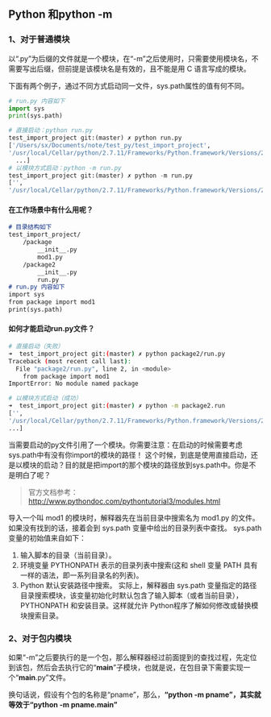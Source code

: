 ## Python 和python -m

### 1、对于普通模块

以“.py”为后缀的文件就是一个模块，在“-m”之后使用时，只需要使用模块名，不需要写出后缀，但前提是该模块名是有效的，且不能是用 C 语言写成的模块。

下面有两个例子，通过不同方式启动同一文件，sys.path属性的值有何不同。

```python
# run.py 内容如下
import sys
print(sys.path)

# 直接启动：python run.py
test_import_project git:(master) ✗ python run.py
['/Users/sx/Documents/note/test_py/test_import_project',  
'/usr/local/Cellar/python/2.7.11/Frameworks/Python.framework/Versions/2.7/lib/python27.zip',  
  ...]
# 以模块方式启动：python -m run.py
test_import_project git:(master) ✗ python -m run.py
['',  
'/usr/local/Cellar/python/2.7.11/Frameworks/Python.framework/Versions/2.7/lib/python27.zip',
```

#### 在工作场景中有什么用呢？

```markdown
# 目录结构如下
test_import_project/
    /package
        __init__.py
        mod1.py
    /package2
        __init__.py
        run.py  
# run.py 内容如下
import sys
from package import mod1
print(sys.path)
```

#### 如何才能启动run.py文件？

```bash
# 直接启动（失败）
➜  test_import_project git:(master) ✗ python package2/run.py
Traceback (most recent call last):
  File "package2/run.py", line 2, in <module>
    from package import mod1
ImportError: No module named package

# 以模块方式启动（成功）
➜  test_import_project git:(master) ✗ python -m package2.run
['',
'/usr/local/Cellar/python/2.7.11/Frameworks/Python.framework/Versions/2.7/lib/python27.zip',
...]
```

当需要启动的py文件引用了一个模块。你需要注意：在启动的时候需要考虑sys.path中有没有你import的模块的路径！
这个时候，到底是使用直接启动，还是以模块的启动？目的就是把import的那个模块的路径放到sys.path中。你是不是明白了呢？

> 官方文档参考： http://www.pythondoc.com/pythontutorial3/modules.html

导入一个叫 mod1 的模块时，解释器先在当前目录中搜索名为 mod1.py 的文件。如果没有找到的话，接着会到 sys.path 变量中给出的目录列表中查找。 sys.path 变量的初始值来自如下：

1. 输入脚本的目录（当前目录）。
2. 环境变量 PYTHONPATH 表示的目录列表中搜索(这和 shell 变量 PATH 具有一样的语法，即一系列目录名的列表)。
3. Python 默认安装路径中搜索。
   实际上，解释器由 sys.path 变量指定的路径目录搜索模块，该变量初始化时默认包含了输入脚本（或者当前目录）， PYTHONPATH 和安装目录。这样就允许 Python程序了解如何修改或替换模块搜索目录。

### 2、对于包内模块

如果“-m”之后要执行的是一个包，那么解释器经过前面提到的查找过程，先定位到该包，然后会去执行它的“__main__”子模块，也就是说，在包目录下需要实现一个“__main__.py”文件。

换句话说，假设有个包的名称是“pname”，那么，**“python -m pname”，其实就等效于“python -m pname.__main__”**
